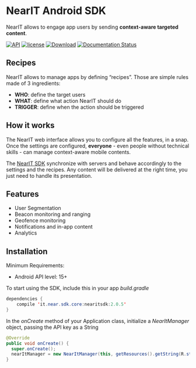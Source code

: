 # NearIT Android SDK #

NearIT allows to engage app users by sending **context-aware targeted content**.

[![API](https://img.shields.io/badge/API-15%2B-blue.svg?style=flat)](https://developer.android.com/about/dashboards/index.html#Platform) [![license](https://img.shields.io/github/license/mashape/apistatus.svg)](https://github.com/nearit/Android-SDK/blob/master/LICENSE)
[![Download](https://api.bintray.com/packages/catt-stefano/maven/it.near.sdk.core/images/download.svg)](https://bintray.com/catt-stefano/maven/it.near.sdk.core/_latestVersion)
[![Documentation Status](https://readthedocs.org/projects/nearit-android/badge/?version=latest)](http://nearit-android.readthedocs.io/en/latest/?badge=latest)

## Recipes

NearIT allows to manage apps by defining “recipes”. Those are simple rules made of 3 ingredients:
* **WHO**: define the target users
* **WHAT**: define what action NearIT should do
* **TRIGGER**: define when the action should be triggered

## How it works

The NearIT web interface allows you to configure all the features, in a snap.
Once the settings are configured, **everyone** - even people without technical skills - can manage context-aware mobile contents.

The [NearIT SDK](https://go.nearit.com/) synchronize with servers and behave accordingly to the settings and the recipes. Any content will be delivered at the right time, you just need to handle its presentation.

## Features
* User Segmentation
* Beacon monitoring and ranging
* Geofence monitoring
* Notifications and in-app content
* Analytics

## Installation ##

Minimum Requirements:
- Android API level: 15+

To start using the SDK, include this in your app *build.gradle*

```java
dependencies {
    compile 'it.near.sdk.core:nearitsdk:2.0.5'
}
```

In the *onCreate* method of your Application class, initialize a *NearItManager* object, passing the API key as a String


```java
@Override
public void onCreate() {
  super.onCreate();
  nearItManager = new NearItManager(this, getResources().getString(R.string.nearit_api_key));
}
```
